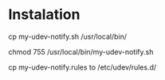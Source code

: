 # Instalation
cp my-udev-notify.sh /usr/local/bin/

chmod 755 /usr/local/bin/my-udev-notify.sh


cp my-udev-notify.rules to /etc/udev/rules.d/
